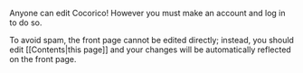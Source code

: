 Anyone can edit Cocorico! However you must make an account and log in to do so.

To avoid spam, the front page cannot be edited directly; instead, you should edit [[Contents|this page]] and your changes will be automatically reflected on the front page.  
